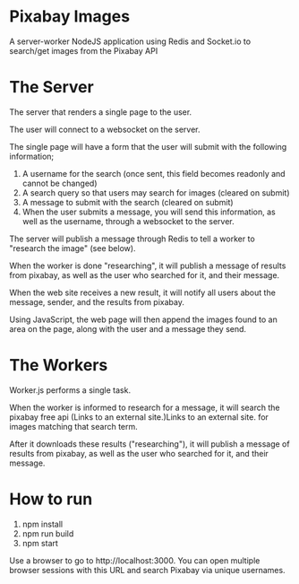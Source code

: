 # Pixabay Images
A server-worker NodeJS application using Redis and Socket.io to search/get images from the Pixabay API

# The Server
The server that renders a single page to the user.

The user will connect to a websocket on the server.

The single page will have a form that the user will submit with the following information;

1. A username for the search (once sent, this field becomes readonly and cannot be changed)
2. A search query so that users may search for images (cleared on submit)
3. A message to submit with the search (cleared on submit)
4. When the user submits a message, you will send this information, as well as the username, through a websocket to the server.

The server will publish a message through Redis to tell a worker to "research the image" (see below).

When the worker is done "researching", it will publish a message of results from pixabay, as well as the user who searched for it, and their message.

When the web site receives a new result, it will notify all users about the message, sender, and the results from pixabay.

Using JavaScript, the web page will then append the images found to an area on the page, along with the user and a message they send.

# The Workers
Worker.js performs a single task.

When the worker is informed to research for a message, it will search the pixabay free api (Links to an external site.)Links to an external site. for images matching that search term.

After it downloads these results ("researching"), it will publish a message of results from pixabay, as well as the user who searched for it, and their message.

# How to run
1. npm install
2. npm run build
3. npm start  

Use a browser to go to http://localhost:3000. You can open multiple browser sessions with this URL and search Pixabay via unique usernames.
